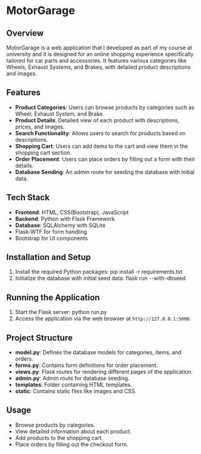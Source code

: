# MotorGarage

## Overview

MotorGarage is a web application that I developed as part of my course at university and it is designed for an online shopping experience specifically tailored for car parts and accessories. It features various categories like Wheels, Exhaust Systems, and Brakes, with detailed product descriptions and images.

## Features

- **Product Categories**: Users can browse products by categories such as Wheel, Exhaust System, and Brake.
- **Product Details**: Detailed view of each product with descriptions, prices, and images.
- **Search Functionality**: Allows users to search for products based on descriptions.
- **Shopping Cart**: Users can add items to the cart and view them in the shopping cart section.
- **Order Placement**: Users can place orders by filling out a form with their details.
- **Database Sending**: An admin route for seeding the database with initial data.

## Tech Stack

- **Frontend**: HTML, CSS(Bootstrap), JavaScript
- **Backend**: Python with Flask Framework
- **Database**: SQLAlchemy with SQLite
- Flask-WTF for form handling
- Bootstrap for UI components

## Installation and Setup

1. Install the required Python packages: pip install -r requirements.txt
2. Initialize the database with initial seed data: flask run --with-dbseed

## Running the Application

1. Start the Flask server: python run.py
2. Access the application via the web browser at `http://127.0.0.1:5000`.

## Project Structure

- **model.py**: Defines the database models for categories, items, and orders.
- **forms.py**: Contains form definitions for order placement.
- **views.py**: Flask routes for rendering different pages of the application.
- **admin.py**: Admin route for database seeding.
- **templates**: Folder containing HTML templates.
- **static**: Contains static files like images and CSS.

## Usage

- Browse products by categories.
- View detailed information about each product.
- Add products to the shopping cart.
- Place orders by filling out the checkout form.
